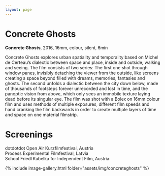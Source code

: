 ```yaml
---
layout: page
---
```


# Concrete Ghosts

<strong><b>Concrete Ghosts</b></strong>, 2016, 16mm, colour, silent, 6min<br>

Concrete Ghosts explores urban spatiality and temporality based on Michel de Certeau’s dialectic between space and place, inside and outside, walking and seeing. The film consists of two series: The first one shot through window panes, invisibly detaching the viewer from the outside, like screens creating a space beyond filled with dreams, memories, fantasies and ghosts. The second unfolds a dialectic between the city down below, made of thousands of footsteps forever unrecorded and lost in time, and the panoptic vision from above, which only sees an immobile texture laying dead before its singular eye. The film was shot with a Bolex on 16mm colour film and uses methods of multiple exposures, different film speeds and hand cranking the film backwards in order to create multiple layers of time and space on one material filmstrip.

# Screenings

dotdotdot Open Air Kurzfilmfestival, Austria<br>
Process Experimental Filmfestival, Latvia<br>
School Friedl Kubelka for Independent Film, Austria<br>

{% include image-gallery.html folder="assets/img/concreteghosts" %}

<!--
<ul>
{% for image in site.static_files %}
    {% if image.path contains 'assets/img/concreteghosts' %}
<a class="img" href="{{ image.path }}"><img title="" src="{{ image.path }}"/></a>
    {% endif %}
{% endfor %}
</ul>
-->